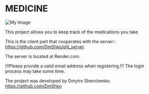 # MEDICINE 
![My Image](pills-svgrepo-com)
 
This project allows you to keep track of the medications you take

This is the client part that cooperates with the server::
https://github.com/DmShko/pill_server.

The server is located at Render.com.

!!!Please provide a valid email address when registering.!!!
The login process may take some time.

The project was developed by Dmytro Shevchenko.
https://github.com/DmShko
